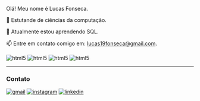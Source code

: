 Olá! Meu nome é Lucas Fonseca.

🔭 Estutande de ciências da computação.

🌱 Atualmente estou aprendendo SQL.

📫 Entre em contato comigo em: lucas19fonseca@gmail.com.<br/>

<div style="display: inline_block">
  <img align="center" alt="html5" src="https://img.shields.io/badge/HTML5-E34F26?style=for-the-badge&logo=html5&logoColor=white" />
   <img align="center" alt="html5" src="https://img.shields.io/badge/Python-14354C?style=for-the-badge&logo=python&logoColor=white" />
   <img align="center" alt="html5" src="https://img.shields.io/badge/Go-00ADD8?style=for-the-badge&logo=go&logoColor=white" />
   <img align="center" alt="html5" src="https://img.shields.io/badge/GIT-E44C30?style=for-the-badge&logo=git&logoColor=white" />
</div>



<hr>

### Contato

[![gmail](https://img.shields.io/badge/Gmail-D14836?style=for-the-badge&logo=gmail&logoColor=white
)](https://mail.google.com/mail/u/0/#inbox)
[![instagram](https://img.shields.io/badge/Instagram-E4405F?style=for-the-badge&logo=instagram&logoColor=white
)](https://www.instagram.com/lucax.af/)
[![linkedin](https://img.shields.io/badge/LinkedIn-0077B5?style=for-the-badge&logo=linkedin&logoColor=white
)](https://www.linkedin.com/in/lucas-andrade-5511022b3/)



